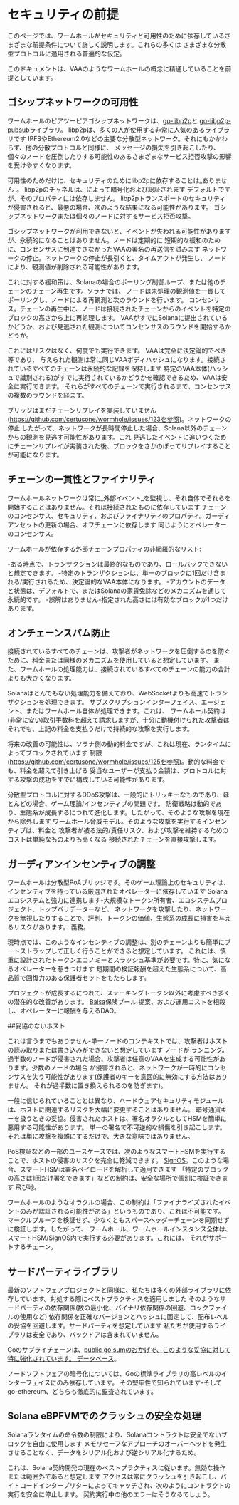 # セキュリティの前提

このページでは、ワームホールがセキュリティと可用性のために依存しているさまざまな前提条件について詳しく説明します。これらの多くは
さまざまな分散型プロトコルに適用される普遍的な仮定。

このドキュメントは、VAAのようなワームホールの概念に精通していることを前提としています。

## ゴシップネットワークの可用性

ワームホールのピアツーピアゴシップネットワークは、[go-libp2p](https://github.com/libp2p/go-libp2p)と
[go-libp2p-pubsub](https://github.com/libp2p/go-libp2p-pubsub)ライブラリ。 libp2pは、多くの人が使用する非常に人気のあるライブラリです
IPFSやEthereum2.0などの主要な分散型ネットワーク。それにもかかわらず、他の分散プロトコルと同様に、
メッセージの損失を引き起こしたり、個々のノードを圧倒したりする可能性のあるさまざまなサービス拒否攻撃の影響を受けやすくなります。

可用性のためだけに、セキュリティのためにlibp2pに依存することは_ありません_。 libp2pのチャネルは、によって暗号化および認証されます
デフォルトですが、そのプロパティには依存しません。 libp2pトランスポートのセキュリティが侵害されると、最悪の場合、次のような結果になる可能性があります。
ゴシップネットワークまたは個々のノードに対するサービス拒否攻撃。

ゴシップネットワークが利用できないと、イベントが失われる可能性がありますが、永続的になることはありません。ノードは定期的に
短期的な緩和のために、コンセンサスに到達できなかったVAAの署名の再送信を試みます
ネットワークの停止。ネットワークの停止が長引くと、タイムアウトが発生し、
ノードにより、観測値が削除される可能性があります。

これに対する緩和策は、Solanaの場合のポーリング制御ループ、または他のチェーンのチェーン再生です。ソラナでは、
ノードは未処理の観測値を一貫してポーリングし、ノードによる再観測と次のラウンドを行います。
コンセンサス。チェーンの再生中に、ノードは接続されたチェーンからのイベントを特定のブロックの高さから上に再処理します。
VAAがすでにSolanaに提出されているかどうか、および見逃された観測についてコンセンサスのラウンドを開始するかどうか。
 
これにはリスクはなく、何度でも実行できます。 VAAは完全に決定論的でべき等であり、
与えられた観測は常に同じVAAボディハッシュになります。接続されているすべてのチェーンは永続的な記録を保持します
特定のVAA本体(ハッシュで識別される)がすでに実行されているかどうかを確認できるため、VAAは安全に実行できます。
それらがすべてのチェーンで実行されるまで、コンセンサスの複数のラウンドを経ます。

ブリッジはまだチェーンリプレイを実装していません(https://github.com/certusone/wormhole/issues/123を参照)。ネットワークの停止
したがって、ネットワークが長時間停止した場合、Solana以外のチェーンからの観測を見逃す可能性があります。これ
見逃したイベントに追いつくためにチェーンリプレイが実装された後、ブロックをさかのぼってリプレイすることが可能になります。

## チェーンの一貫性とファイナリティ

ワームホールネットワークは常に_外部イベント_を監視し、それ自体でそれらを開始することはありません。それは接続されたものに依存しています
チェーンのコンセンサス、セキュリティ、およびファイナリティのプロパティ。ガーディアンセットの更新の場合、オフチェーンに依存します
同じようにオペレーターのコンセンサス。

ワームホールが依存する外部チェーンプロパティの非網羅的なリスト:

-ある時点で、トランザクションは最終的なものであり、ロールバックできないと想定できます。
-特定のトランザクションは、単一のブロックに1回だけ含まれる/実行されるため、決定論的なVAA本体になります。
-アカウントのデータと状態は、デフォルトで、またはSolanaの家賃免除などのメカニズムを通じて永続的です。
-誤解はありません-指定された高さには有効なブロックが1つだけあります。

## オンチェーンスパム防止

接続されているすべてのチェーンは、攻撃者がネットワークを圧倒するのを防ぐために、料金または同様のメカニズムを使用していると想定しています。
また、ワームホールの処理能力は、接続されているすべてのチェーンの能力の合計よりも大きくなります。

Solanaはとんでもない処理能力を備えており、WebSocketよりも高速でトランザクションを処理できます。
サブスクリプションインターフェイス、エージェント、またはワームホール自体が処理できます。これは、
ワームホール契約は(非常に安い)取引手数料を超えて請求しますが、十分に動機付けられた攻撃者は
それでも、上記の料金を支払うだけで持続的な攻撃を実行します。

将来の改善の可能性は、ソラナ側の動的料金ですが、これは現在、ランタイムによってブロックされています
制限(https://github.com/certusone/wormhole/issues/125を参照)。動的な料金でも、料金を超えて引き上げる
妥当なユーザーが支払う金額は、プロトコルに対する攻撃の成功をすでに構成している可能性があります。 

分散型プロトコルに対するDDoS攻撃は、一般的にトリッキーなものであり、ほとんどの場合、ゲーム理論/インセンティブの問題です。
防衛戦略は動的であり、生態系が成長するにつれて進化します。したがって、そのような攻撃を現在から除外します
ワームホール脅威モデル。そのような攻撃を実行するインセンティブは、料金と
攻撃者が被る法的/責任リスク、および攻撃を維持するためのコストは単純なものよりも高くなる
接続されたチェーンを直接攻撃します。

## ガーディアンインセンティブの調整

ワームホールは分散型PoAブリッジです。そのゲーム理論上のセキュリティは、インセンティブを持っている厳選されたオペレーターに依存しています
Solanaエコシステムと強力に連携します-大規模なトークン所有者、エコシステムプロジェクト、トップバリデーターなど、
ネットワークを攻撃したり、ネットワークを無視したりすることで、評判、トークンの価値、生態系の成長に損害を与えるリスクがあります。
義務。

現時点では、このようなインセンティブの調整は、別のチェーンよりも簡単にブートストラップして正しく行うことができると想定しています。
これには、慎重に設計されたトークンエコノミーとスラッシュ基準が必要です。特に、気になるオペレーターを惹きつけます
短期間の検証報酬を超えた生態系について、高品質で回復力のある保護者セットをもたらします。

プロジェクトが成長するにつれて、ステーキングトークン以外に考慮すべき多くの潜在的な改善があります。
[Balsa](https://docs.google.com/document/d/1sCgxHIOrVHAqrt4NWkUJXxQvpSxq6DyZrkf4IR-R-YM/edit)保険プール
提案、および運用コストを相殺し、オペレーターに報酬を与えるDAO。

##妥協のないホスト

これは言うまでもありません-単一ノードのコンテキストでは、攻撃者はホストの読み取りまたは書き込みができないと想定しています
ノードが
ランニング。過半数のノードが侵害された場合、攻撃者は任意のVAAを生成する可能性があります。少数のノードの場合
が侵害されると、ネットワークが一時的にコンセンサスを失う可能性があります(保護者のキーを意図的に無効にする方法はありません。
それが過半数に置き換えられるのを防ぎます)。

一般に信じられていることとは異なり、ハードウェアセキュリティモジュールは、ホストに関連するリスクを大幅に変更することはありません。
暗号通貨キーを扱うときの妥協。侵害されたホストは、署名オラクルとしてHSMを簡単に悪用する可能性があります。
単一の署名で不可逆的な損傷を引き起こします。それは単に攻撃を複雑にするだけで、大きな意味ではありません。

PoS検証などの一部のユースケースでは、次のようなスマートHSMを実行することで、ホストの侵害のリスクを完全に軽減できます。
[SignOS](https://certus.one/sign-os)。このような場合、スマートHSMは署名ペイロードを解析して適用できます
「特定のブロックの高さは1回だけ署名できます」などの制約は、安全な場所で個別に検証できます
飛び地。

ワームホールのようなオラクルの場合、この制約は「ファイナライズされたイベントのみが認証される可能性がある」というものであり、これは不可能です。
マークルプルーフを検証せず、少なくともスパースヘッダーチェーンを同期せずに検証します。したがって、
ワームホール、ワームホールインスタンス全体は、スマートHSM/SignOS内で実行する必要があります。これには、
それがサポートするチェーン。

## サードパーティライブラリ

最新のソフトウェアプロジェクトと同様に、私たちは多くの外部ライブラリに依存しています。対処する際にベストプラクティスを適用しました
そのようなサードパーティの依存関係(数の最小化、バイナリ依存関係の回避、ロックファイルの使用など)
依存関係を正確なバージョンとハッシュに固定して、配布レベルの妥協を回避します。サードパーティを想定しています
私たちが使用するライブラリは安全であり、バックドアは含まれていません。

Goのサプライチェーンは、[public go.sumのおかげで、このような妥協に対して特に強化されています。
データベース](https://go.googlesource.com/proposal/+/master/design/25530-sumdb.md)。

ノードソフトウェアの暗号化については、Goの標準ライブラリの高レベルのインターフェイスにのみ依存しています。
その堅牢性で知られています-そしてgo-ethereum、どちらも徹底的に監査されています。

## Solana eBPFVMでのクラッシュの安全な処理

Solanaランタイムの命令数の制限により、Solanaコントラクトは安全でないブロックを自由に使用します
メモリセーフなアプローチのオーバーヘッドを発生させることなく、データをシリアル化および逆シリアル化するため。

これは、Solana契約開発の現在のベストプラクティスに従います。無効な操作または範囲外であると想定します
アクセスは常にクラッシュを引き起こし、バイトコードインタープリターによってキャッチされ、次のようにコントラクトの実行を安全に停止します。
契約実行中の他のエラーはそうなるでしょう。 